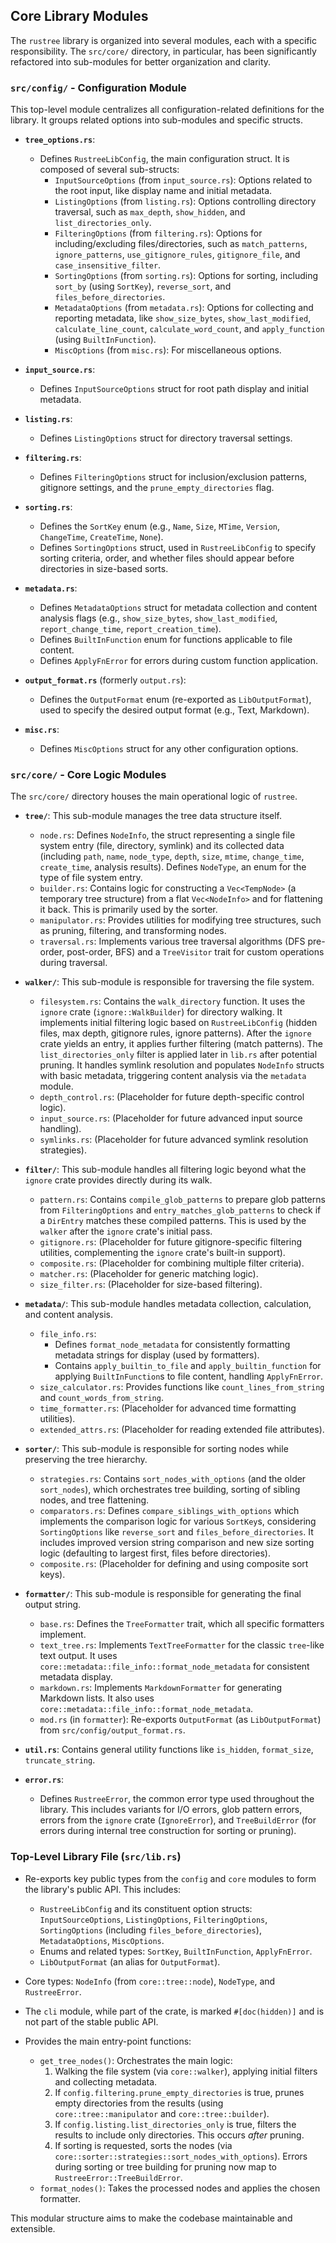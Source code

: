 ## Core Library Modules

The `rustree` library is organized into several modules, each with a specific responsibility. The `src/core/` directory, in particular, has been significantly refactored into sub-modules for better organization and clarity.

### `src/config/` - Configuration Module

This top-level module centralizes all configuration-related definitions for the library. It groups related options into sub-modules and specific structs.

- **`tree_options.rs`**:
  - Defines `RustreeLibConfig`, the main configuration struct. It is composed of several sub-structs:
    - `InputSourceOptions` (from `input_source.rs`): Options related to the root input, like display name and initial metadata.
    - `ListingOptions` (from `listing.rs`): Options controlling directory traversal, such as `max_depth`, `show_hidden`, and `list_directories_only`.
    - `FilteringOptions` (from `filtering.rs`): Options for including/excluding files/directories, such as `match_patterns`, `ignore_patterns`, `use_gitignore_rules`, `gitignore_file`, and `case_insensitive_filter`.
    - `SortingOptions` (from `sorting.rs`): Options for sorting, including `sort_by` (using `SortKey`), `reverse_sort`, and `files_before_directories`.
    - `MetadataOptions` (from `metadata.rs`): Options for collecting and reporting metadata, like `show_size_bytes`, `show_last_modified`, `calculate_line_count`, `calculate_word_count`, and `apply_function` (using `BuiltInFunction`).
    - `MiscOptions` (from `misc.rs`): For miscellaneous options.

- **`input_source.rs`**:
  - Defines `InputSourceOptions` struct for root path display and initial metadata.

- **`listing.rs`**:
  - Defines `ListingOptions` struct for directory traversal settings.

- **`filtering.rs`**:
  - Defines `FilteringOptions` struct for inclusion/exclusion patterns, gitignore settings, and the `prune_empty_directories` flag.

- **`sorting.rs`**:
  - Defines the `SortKey` enum (e.g., `Name`, `Size`, `MTime`, `Version`, `ChangeTime`, `CreateTime`, `None`).
  - Defines `SortingOptions` struct, used in `RustreeLibConfig` to specify sorting criteria, order, and whether files should appear before directories in size-based sorts.

- **`metadata.rs`**:
  - Defines `MetadataOptions` struct for metadata collection and content analysis flags (e.g., `show_size_bytes`, `show_last_modified`, `report_change_time`, `report_creation_time`).
  - Defines `BuiltInFunction` enum for functions applicable to file content.
  - Defines `ApplyFnError` for errors during custom function application.

- **`output_format.rs`** (formerly `output.rs`):
  - Defines the `OutputFormat` enum (re-exported as `LibOutputFormat`), used to specify the desired output format (e.g., Text, Markdown).

- **`misc.rs`**:
  - Defines `MiscOptions` struct for any other configuration options.


### `src/core/` - Core Logic Modules

The `src/core/` directory houses the main operational logic of `rustree`.

- **`tree/`**: This sub-module manages the tree data structure itself.
  - `node.rs`: Defines `NodeInfo`, the struct representing a single file system entry (file, directory, symlink) and its collected data (including `path`, `name`, `node_type`, `depth`, `size`, `mtime`, `change_time`, `create_time`, analysis results). Defines `NodeType`, an enum for the type of file system entry.
  - `builder.rs`: Contains logic for constructing a `Vec<TempNode>` (a temporary tree structure) from a flat `Vec<NodeInfo>` and for flattening it back. This is primarily used by the sorter.
  - `manipulator.rs`: Provides utilities for modifying tree structures, such as pruning, filtering, and transforming nodes.
  - `traversal.rs`: Implements various tree traversal algorithms (DFS pre-order, post-order, BFS) and a `TreeVisitor` trait for custom operations during traversal.

- **`walker/`**: This sub-module is responsible for traversing the file system.
  - `filesystem.rs`: Contains the `walk_directory` function. It uses the `ignore` crate (`ignore::WalkBuilder`) for directory walking. It implements initial filtering logic based on `RustreeLibConfig` (hidden files, max depth, gitignore rules, ignore patterns). After the `ignore` crate yields an entry, it applies further filtering (match patterns). The `list_directories_only` filter is applied later in `lib.rs` after potential pruning. It handles symlink resolution and populates `NodeInfo` structs with basic metadata, triggering content analysis via the `metadata` module.
  - `depth_control.rs`: (Placeholder for future depth-specific control logic).
  - `input_source.rs`: (Placeholder for future advanced input source handling).
  - `symlinks.rs`: (Placeholder for future advanced symlink resolution strategies).

- **`filter/`**: This sub-module handles all filtering logic beyond what the `ignore` crate provides directly during its walk.
  - `pattern.rs`: Contains `compile_glob_patterns` to prepare glob patterns from `FilteringOptions` and `entry_matches_glob_patterns` to check if a `DirEntry` matches these compiled patterns. This is used by the `walker` after the `ignore` crate's initial pass.
  - `gitignore.rs`: (Placeholder for future gitignore-specific filtering utilities, complementing the `ignore` crate's built-in support).
  - `composite.rs`: (Placeholder for combining multiple filter criteria).
  - `matcher.rs`: (Placeholder for generic matching logic).
  - `size_filter.rs`: (Placeholder for size-based filtering).

- **`metadata/`**: This sub-module handles metadata collection, calculation, and content analysis.
  - `file_info.rs`:
    - Defines `format_node_metadata` for consistently formatting metadata strings for display (used by formatters).
    - Contains `apply_builtin_to_file` and `apply_builtin_function` for applying `BuiltInFunction`s to file content, handling `ApplyFnError`.
  - `size_calculator.rs`: Provides functions like `count_lines_from_string` and `count_words_from_string`.
  - `time_formatter.rs`: (Placeholder for advanced time formatting utilities).
  - `extended_attrs.rs`: (Placeholder for reading extended file attributes).

- **`sorter/`**: This sub-module is responsible for sorting nodes while preserving the tree hierarchy.
  - `strategies.rs`: Contains `sort_nodes_with_options` (and the older `sort_nodes`), which orchestrates tree building, sorting of sibling nodes, and tree flattening.
  - `comparators.rs`: Defines `compare_siblings_with_options` which implements the comparison logic for various `SortKey`s, considering `SortingOptions` like `reverse_sort` and `files_before_directories`. It includes improved version string comparison and new size sorting logic (defaulting to largest first, files before directories).
  - `composite.rs`: (Placeholder for defining and using composite sort keys).

- **`formatter/`**: This sub-module is responsible for generating the final output string.
  - `base.rs`: Defines the `TreeFormatter` trait, which all specific formatters implement.
  - `text_tree.rs`: Implements `TextTreeFormatter` for the classic `tree`-like text output. It uses `core::metadata::file_info::format_node_metadata` for consistent metadata display.
  - `markdown.rs`: Implements `MarkdownFormatter` for generating Markdown lists. It also uses `core::metadata::file_info::format_node_metadata`.
  - `mod.rs` (in `formatter`): Re-exports `OutputFormat` (as `LibOutputFormat`) from `src/config/output_format.rs`.

- **`util.rs`**: Contains general utility functions like `is_hidden`, `format_size`, `truncate_string`.

- **`error.rs`**:
  - Defines `RustreeError`, the common error type used throughout the library. This includes variants for I/O errors, glob pattern errors, errors from the `ignore` crate (`IgnoreError`), and `TreeBuildError` (for errors during internal tree construction for sorting or pruning).

### Top-Level Library File (`src/lib.rs`)

- Re-exports key public types from the `config` and `core` modules to form the library's public API. This includes:
  - `RustreeLibConfig` and its constituent option structs: `InputSourceOptions`, `ListingOptions`, `FilteringOptions`, `SortingOptions` (including `files_before_directories`), `MetadataOptions`, `MiscOptions`.
  - Enums and related types: `SortKey`, `BuiltInFunction`, `ApplyFnError`.
  - `LibOutputFormat` (an alias for `OutputFormat`).

- Core types: `NodeInfo` (from `core::tree::node`), `NodeType`, and `RustreeError`.
- The `cli` module, while part of the crate, is marked `#[doc(hidden)]` and is not part of the stable public API.
- Provides the main entry-point functions:
  - `get_tree_nodes()`: Orchestrates the main logic:
    1. Walking the file system (via `core::walker`), applying initial filters and collecting metadata.
    2. If `config.filtering.prune_empty_directories` is true, prunes empty directories from the results (using `core::tree::manipulator` and `core::tree::builder`).
    3. If `config.listing.list_directories_only` is true, filters the results to include only directories. This occurs *after* pruning.
    4. If sorting is requested, sorts the nodes (via `core::sorter::strategies::sort_nodes_with_options`). Errors during sorting or tree building for pruning now map to `RustreeError::TreeBuildError`.
  - `format_nodes()`: Takes the processed nodes and applies the chosen formatter.

This modular structure aims to make the codebase maintainable and extensible.